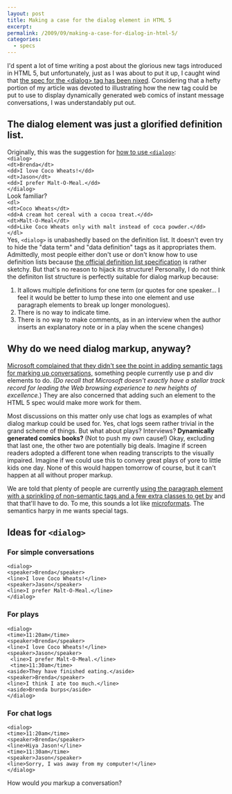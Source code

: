 ```yaml
---
layout: post
title: Making a case for the dialog element in HTML 5
excerpt: 
permalink: /2009/09/making-a-case-for-dialog-in-html-5/
categories: 
  - specs
---
```

I'd spent a lot of time writing a post about the glorious new tags introduced in HTML 5, but unfortunately, just as I was about to put it up, I caught wind that <a href="http://html5doctor.com/september-html5-spec-changes/">the spec for the &lt;dialog&gt; tag has been nixed</a>. Considering that a hefty portion of my article was devoted to illustrating how the new tag could be put to use to display dynamically generated web comics of instant message conversations, I was understandably put out.
<h2>The dialog element was just a glorified definition list.</h2>
Originally, this was the suggestion for <a href="http://html5doctor.com/a-little-more-conversation-with-dialog/">how to use <code>&lt;dialog&gt;</code></a>:
<code>
&lt;dialog&gt;
&lt;dt&gt;Brenda&lt;/dt&gt;
&lt;dd&gt;I love Coco Wheats!&lt;/dd&gt;
&lt;dt&gt;Jason&lt;/dt&gt;
&lt;dd&gt;I prefer Malt-O-Meal.&lt;/dd&gt;
&lt;/dialog&gt;
</code>
Look familiar?
<code>
&lt;dl&gt;
&lt;dt&gt;Coco Wheats&lt;/dt&gt;
&lt;dd&gt;A cream hot cereal with a cocoa treat.&lt;/dd&gt;
&lt;dt&gt;Malt-O-Meal&lt;/dt&gt;
&lt;dd&gt;Like Coco Wheats only with malt instead of coca powder.&lt;/dd&gt;
&lt;/dl&gt;
</code>
Yes, <code>&lt;dialog&gt;</code> is unabashedly based on the definition list. It doesn't even try to hide the "data term" and "data definition" tags as it appropriates them. Admittedly, most people either don't use or don't know how to use definition lists because <a href="http://www.w3.org/TR/html401/struct/lists.html#h-10.3">the official definition list specification</a> is rather sketchy. But that's no reason to hijack its structure! Personally, I do not think the definiton list structure is perfectly suitable for dialog markup because:
<ol>
  <li>It allows multiple definitions for one term (or quotes for one speaker... I feel it would be better to lump these into one element and use paragraph elements to break up longer monologues).</li>
  <li>There is no way to indicate time.</li>
  <li>There is no way to make comments, as in an interview when the author inserts an explanatory note or in a play when the scene changes)</li>
</ol>
<h2>Why do we need dialog markup, anyway?</h2>
<a href="http://lists.w3.org/Archives/Public/public-html/2009Sep/0041.html">Microsoft complained that they didn't see the point in adding semantic tags for marking up conversations,</a> something people currently use p and div elements to do. <em>(Do recall that Microsoft doesn't exactly have a stellar track record for leading the Web browsing experience to new heights of excellence.</em>) They are also concerned that adding such an element to the HTML 5 spec would make more work for them.

Most discussions on this matter only use chat logs as examples of what dialog markup could be used for. Yes, chat logs seem rather trivial in the grand scheme of things. But what about plays? Interviews? <strong>Dynamically generated comics books? </strong>(Not to push my own cause!) Okay, excluding that last one, the other two are potentially big deals. Imagine if screen readers adopted a different tone when reading transcripts to the visually impaired. Imagine if we could use this to convey great plays of yore to little kids one day. None of this would happen tomorrow of course, but it can't happen at all without proper markup.

We are told that plenty of people are currently <a href="http://www.whatwg.org/specs/web-apps/current-work/multipage/commands.html#conversations">using the paragraph element with a sprinkling of non-semantic tags and a few extra classes to get by</a> and that that'll have to do. To me, this sounds a lot like <a href="http://microformats.org/">microformats</a>. The semantics harpy in me wants special tags.
<h2>Ideas for <code>&lt;dialog&gt;</code></h2>
<h3>For simple conversations</h3>
<code>&lt;dialog&gt;
&lt;speaker&gt;Brenda&lt;/speaker&gt;
&lt;line&gt;I love Coco Wheats!&lt;/line&gt;
&lt;speaker&gt;Jason&lt;/speaker&gt;
&lt;line&gt;I prefer Malt-O-Meal.&lt;/line&gt;
&lt;/dialog&gt;</code>
<h3>For plays</h3>
<code>&lt;dialog&gt;</code><code>
&lt;time&gt;11:20am&lt;/time&gt;
&lt;speaker&gt;Brenda&lt;/speaker&gt;
&lt;line&gt;I love Coco Wheats!&lt;/line&gt;
&lt;speaker&gt;Jason&lt;/speaker&gt;
</code><code> &lt;line&gt;I prefer Malt-O-Meal.&lt;/line&gt;
</code><code> &lt;time&gt;11:30am&lt;/time&gt;
&lt;aside&gt;They have finished eating.&lt;/aside&gt;
&lt;speaker&gt;Brenda&lt;/speaker&gt;</code><code>
&lt;line&gt;I think I ate too much.&lt;/line&gt;
&lt;aside</code><code>&gt;Brenda burps&lt;/aside&gt;
</code><code>&lt;/dialog&gt;</code>
<h3>For chat logs</h3>
<code>&lt;dialog&gt;</code><code>
&lt;time&gt;11:20am&lt;/time&gt;
&lt;speaker&gt;Brenda&lt;/speaker&gt;
&lt;line&gt;Hiya Jason!&lt;/line&gt;
</code><code>&lt;time&gt;11:30am&lt;/time&gt;
&lt;speaker&gt;Jason&lt;/speaker&gt;</code><code>
&lt;line&gt;</code><code>Sorry, I was away from my computer!&lt;/line&gt;</code><code>
</code><code>&lt;/dialog&gt;</code>

How would <em>you</em> markup a conversation?